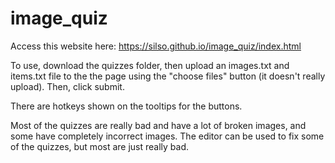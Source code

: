 # image_quiz

Access this website here:
https://silso.github.io/image_quiz/index.html

To use, download the quizzes folder, then upload an images.txt and items.txt file to the the page using the "choose files" button (it doesn't really upload). Then, click submit.

There are hotkeys shown on the tooltips for the buttons.

Most of the quizzes are really bad and have a lot of broken images, and some have completely incorrect images. The editor can be used to fix some of the quizzes, but most are just really bad.